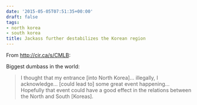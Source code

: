 ```yaml
---
date: '2015-05-05T07:51:35+00:00'
draft: false
tags:
- north korea
- south korea
title: Jackass further destabilizes the Korean region
---
```


From http://cir.ca/s/CMLB:

Biggest dumbass in the world:

>I thought that my entrance [into North Korea]… illegally, I acknowledge… [could lead to] some great event happening… Hopefully that event could have a good effect in the relations between the North and South [Koreas].
